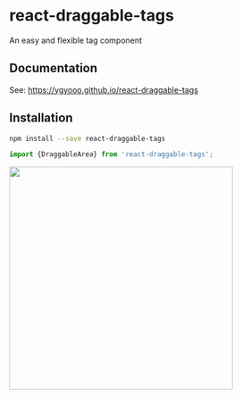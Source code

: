 # react-draggable-tags
An easy and flexible tag component

## Documentation
See: https://ygyooo.github.io/react-draggable-tags

## Installation
```sh
npm install --save react-draggable-tags
```

```js
import {DraggableArea} from 'react-draggable-tags';
```

<img src="https://github.com/YGYOOO/react-draggable-tags/blob/master/imgs/AddAddDelete.gif" width="400">
